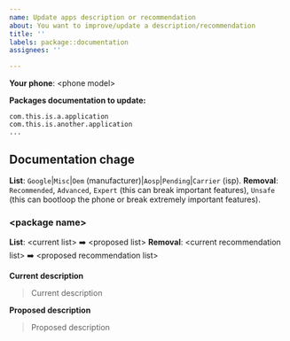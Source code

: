 ```yaml
---
name: Update apps description or recommendation
about: You want to improve/update a description/recommendation
title: ''
labels: package::documentation
assignees: ''

---
```


**Your phone**: \<phone model\>

**Packages documentation to update:**
```
com.this.is.a.application
com.this.is.another.application
...
```
## Documentation chage
**List**: `Google`|`Misc`|`Oem` (manufacturer)|`Aosp`|`Pending`|`Carrier` (isp).
**Removal**: `Recommended`, `Advanced`, `Expert` (this can break important features), `Unsafe` (this can bootloop the phone or break extremely important features).

### \<package name\>
**List**:  \<current list\> :arrow_right: \<proposed list\>
**Removal**: \<current recommendation list\> :arrow_right: \<proposed recommendation list\>

**Current description**
> Current description

**Proposed description**
> Proposed description
